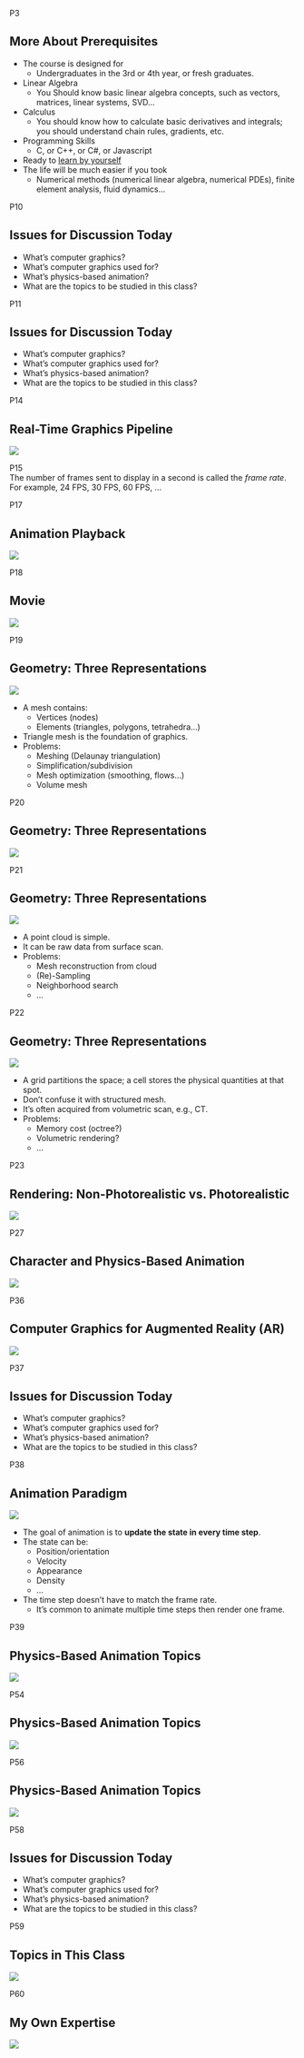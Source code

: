 
P3    
## More About Prerequisites


 - The course is designed for    
    - Undergraduates in the 3rd or 4th year, or fresh graduates.     
 - Linear Algebra    
    - You Should know basic linear algebra concepts, such as vectors, matrices, linear systems, SVD...
 - Calculus     
    - You should know how to calculate basic derivatives and integrals; you should understand chain rules, gradients, etc.    
 - Programming Skills     
    - C, or C++, or C#, or Javascript    
 - Ready to <u>learn by yourself</u>    
 - The life will be much easier if you took    
    - Numerical methods (numerical linear algebra, numerical PDEs), finite element analysis, fluid dynamics...     


P10   
## Issues for Discussion Today      

 - What’s computer graphics?    
 - What’s computer graphics used for?    
 - What’s physics-based animation?    
 - What are the topics to be studied in this class?    


P11    
## Issues for Discussion Today     


 - What’s computer graphics?    
 - What’s computer graphics used for?    
 - What’s physics-based animation?    
 - What are the topics to be studied in this class?    
 
 
P14 
## Real-Time Graphics Pipeline     



![](./assets/01-1-1.PNG)   


P15  
The number of frames sent to display in a second is called the *frame rate*.    
For example, 24 FPS, 30 FPS, 60 FPS, …     



P17
## Animation Playback

![](./assets/01-1.PNG) 


P18
## Movie

![](./assets/01-2.PNG) 


P19
## Geometry: Three Representations     


![](./assets/01-3.PNG)   



 - A mesh contains:    
    - Vertices (nodes)    
    - Elements (triangles, polygons, tetrahedra…)    
 - Triangle mesh is the foundation of graphics.    
 - Problems:     
    - Meshing (Delaunay triangulation)    
    - Simplification/subdivision    
    - Mesh optimization (smoothing, flows…)     
    - Volume mesh    



P20
## Geometry: Three Representations    



![](./assets/01-4.PNG)    


P21
## Geometry: Three Representations    


![](./assets/01-5.PNG)    




 - A point cloud is simple.    
 - It can be raw data from surface scan.     
 - Problems:    
    - Mesh reconstruction from cloud    
    - (Re)-Sampling    
    - Neighborhood search    
    - …    


P22
## Geometry: Three Representations    


![](./assets/01-6.PNG) 



 - A grid partitions the space; a cell stores the physical quantities at that spot.    
 - Don’t confuse it with structured mesh.     
 - It’s often acquired from volumetric scan, e.g., CT. 
 - Problems:    
    - Memory cost (octree?)    
    - Volumetric rendering?    
    - …    



P23

## Rendering: Non-Photorealistic vs. Photorealistic

![](./assets/01-7.PNG)   



P27
## Character and Physics-Based Animation      

![](./assets/01-10.PNG) 



P36
## Computer Graphics for Augmented Reality (AR)


![](./assets/01-11.PNG)    


P37
## Issues for Discussion Today    



 - What’s computer graphics?    
 - What’s computer graphics used for?    
 - What’s physics-based animation?    
 - What are the topics to be studied in this class?    
 
 
P38 
 
## Animation Paradigm

![](./assets/01-12.PNG)   


 - The goal of animation is to **update the state in every time step**.    
 - The state can be:    
    - Position/orientation     
    - Velocity     
    - Appearance     
    - Density    
    - …     
 - The time step doesn’t have to match the frame rate.    
    - It’s common to animate multiple time steps then render one frame.    
    
    
P39
## Physics-Based Animation Topics    


![](./assets/01-13.PNG)    


P54
## Physics-Based Animation Topics    


![](./assets/01-14.PNG)   


P56
## Physics-Based Animation Topics

![](./assets/01-15.PNG)    


P58
## Issues for Discussion Today     



 - What’s computer graphics?    
 - What’s computer graphics used for?    
 - What’s physics-based animation?    
 - What are the topics to be studied in this class?    
 
 
 
P59
## Topics in This Class    

![](./assets/1-16.PNG)   

P60
## My Own Expertise    

![](./assets/01-17.PNG)   



